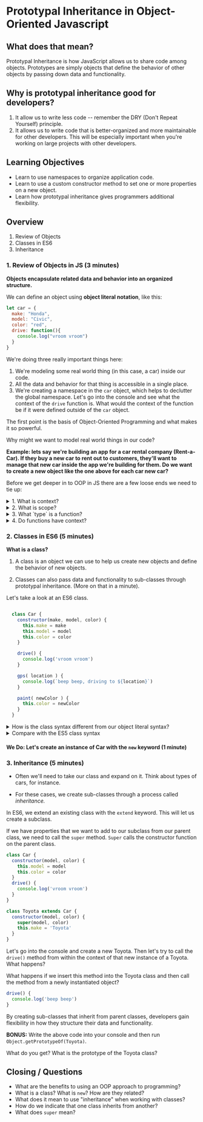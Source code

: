 # Prototypal Inheritance in Object-Oriented Javascript

## What does that mean?

Prototypal Inheritance is how JavaScript allows us to share code among objects. Prototypes are simply objects that define the behavior of other objects by passing down data and functionality.

## Why is prototypal inheritance good for developers?

1) It allow us to write less code -- remember the DRY (Don't Repeat Yourself) principle.
2) It allows us to write code that is better-organized and more maintainable for other developers.
This will be especially important when you're working on large projects with other developers.

## Learning Objectives
- Learn to use namespaces to organize application code.
- Learn to use a custom constructor method to set one or more properties on a new object.
- Learn how prototypal inheritance gives programmers additional flexibility.

## Overview
1. Review of Objects
2. Classes in ES6
3. Inheritance

### 1. Review of Objects in JS (3 minutes)

**Objects encapsulate related data and behavior into an organized structure.**

We can define an object using **object literal notation**, like this:

```js
let car = {
  make: "Honda",
  model: "Civic",
  color: "red",
  drive: function(){
    console.log("vroom vroom")
  }
}
```
We're doing three really important things here:

  1. We're modeling some real world thing (in this case, a car) inside our code.
  2. All the data and behavior for that thing is accessible in a single place.
  3. We're creating a namespace in the ```car``` object, which helps to declutter the global namespace. Let's go into the console and see what the context of the ```drive``` function is. What would the context of the function be if it were defined outside of the ```car``` object.

The first point is the basis of Object-Oriented Programming and what makes it so powerful.

Why might we want to model real world things in our code?

__Example: lets say we're building an app for a car rental company (Rent-a-Car). If they buy a new car to rent out to customers, they'll want to manage that new car inside the app we're building for them. Do we want to create a new object like the one above for each car new car?__

Before we get deeper in to OOP in JS there are a few loose ends we need to tie up:

<details>
    <summary>1. What is context?</summary>

    A reference (through `this`) to the object that owns the currently executing code.
</details>
<details>
    <summary>2. What is scope?</summary>

    Where variables are accessible during function invocation.
</details>
<details>
    <summary>3. What `type` is a function?</summary>

    Well it's a function, but a function is a type of object!
</details>
<details>
    <summary>4. Do functions have context?</summary>

    They do!
</details>

### 2. Classes in ES6 (5 minutes)

**What is a class?**

1) A class is an object we can use to help us create new objects and define the behavior of new objects.

2) Classes can also pass data and functionality to sub-classes through prototypal inheritance. (More on that in a minute).

Let's take a look at an ES6 class.

```js

  class Car {
    constructor(make, model, color) {
      this.make = make
      this.model = model
      this.color = color
    }

    drive() {
      console.log('vroom vroom')
    }

    gps( location ) {
      console.log(`beep beep, driving to ${location}`)
    }

    paint( newColor ) {
      this.color = newColor
    }
  }
```

<details>
  <summary>How is the class syntax different from our object literal syntax?</summary>


  1) The capitalized variable name.

  2) The constructor method. This method is called when a new instance of the class is instantiated.

  3) Also, notice the use of ```this```. We'll discuss ```this``` in much greater detail later.

</details>

<details>
  <summary>Compare with the ES5 class syntax</summary>

  ```js
  function Car(make, model, color) {
    this.make = make;
    this.model = model;
    this.color = color;
    this.drive = () => console.log('vroom vroom');
    this.gps = location => console.log(`driving to ${location}`);
    this.paint = newColor => (this.color = newColor);
  }
  ```
</details>

#### We Do: Let's create an instance of Car with the ```new``` keyword (1 minute)

### 3. Inheritance (5 minutes)

- Often we'll need to take our class and expand on it. Think about types of cars, for instance.

- For these cases, we create sub-classes through a process called *inheritance.*

In ES6, we extend an existing class with the `extend` keyword. This will let us create a subclass.

If we have properties that we want to add to our subclass from our parent class, we need to call the `super` method. `Super` calls the constructor function on the parent class.

```js
class Car {
  constructor(model, color) {
    this.model = model
    this.color = color
  }
  drive() {
    console.log('vroom vroom')
  }
}

class Toyota extends Car {
  constructor(model, color) {
    super(model, color)
    this.make = 'Toyota'
  }
}
```
Let's go into the console and create a new Toyota. Then let's try to call the ```drive()``` method from within the context of that new instance of a Toyota. What happens?

What happens if we insert this method into the Toyota class and then call the method from a newly instantiated object?
```js
drive() {
  console.log('beep beep')
}
``` 

By creating sub-classes that inherit from parent classes, developers gain flexibility in how they structure their data and functionality.

**BONUS:** Write the above code into your console and then run ```Object.getPrototypeOf(Toyota)```.

What do you get? What is the prototype of the Toyota class?

## Closing / Questions

* What are the benefits to using an OOP approach to programming?
* What is a class? What is `new`? How are they related?
* What does it mean to use "inheritance" when working with classes?
* How do we indicate that one class inherits from another?
* What does `super` mean?
